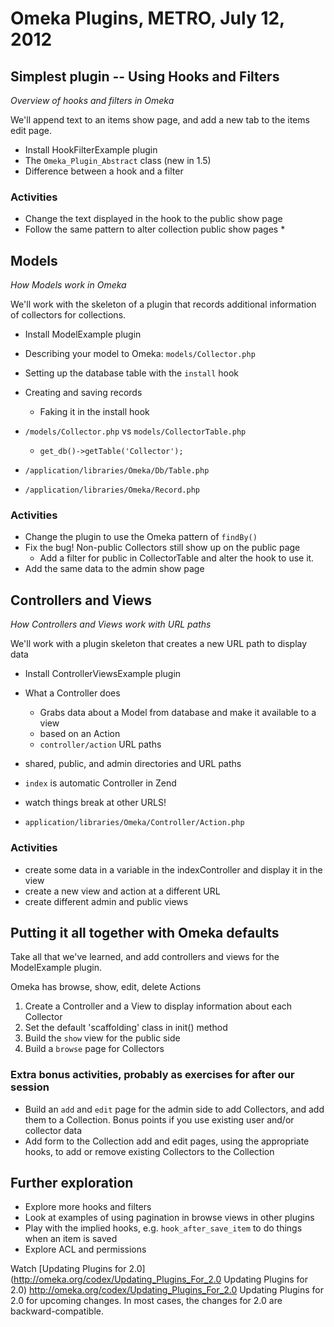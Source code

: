 # Omeka Plugins, METRO, July 12, 2012

## Simplest plugin -- Using Hooks and Filters

_Overview of hooks and filters in Omeka_

We'll append text to an items show page, and add a new tab to the items edit page.

* Install HookFilterExample plugin
* The `Omeka_Plugin_Abstract` class (new in 1.5)
* Difference between a hook and a filter

### Activities

* Change the text displayed in the hook to the public show page
* Follow the same pattern to alter collection public show pages
	* 

## Models

_How Models work in Omeka_

We'll work with the skeleton of a plugin that records additional information of collectors for collections.

* Install ModelExample plugin

* Describing your model to Omeka: `models/Collector.php`
* Setting up the database table with the `install` hook
* Creating and saving records
	* Faking it in the install hook
* `/models/Collector.php` vs `models/CollectorTable.php`
	* `get_db()->getTable('Collector');`
* `/application/libraries/Omeka/Db/Table.php`
* `/application/libraries/Omeka/Record.php`

### Activities

* Change the plugin to use the Omeka pattern of `findBy()`
* Fix the bug! Non-public Collectors still show up on the public page
	* Add a filter for public in CollectorTable and alter the hook to use it.
* Add the same data to the admin show page

## Controllers and Views

_How Controllers and Views work with URL paths_

We'll work with a plugin skeleton that creates a new URL path to display data

* Install ControllerViewsExample plugin

* What a Controller does
	* Grabs data about a Model from database and make it available to a view
	* based on an Action
	* `controller/action` URL paths
* shared, public, and admin directories and URL paths
* `index` is automatic Controller in Zend
* watch things break at other URLS!
* `application/libraries/Omeka/Controller/Action.php`

### Activities

* create some data in a variable in the indexController and display it in the view
* create a new view and action at a different URL
* create different admin and public views

## Putting it all together with Omeka defaults

Take all that we've learned, and add controllers and views for the ModelExample plugin.

Omeka has browse, show, edit, delete Actions

1. Create a Controller and a View to display information about each Collector
1. Set the default 'scaffolding' class in init() method
1. Build the `show` view for the public side
1. Build a `browse` page for Collectors


### Extra bonus activities, probably as exercises for after our session

* Build an `add` and `edit` page for the admin side to add Collectors, and add them to a Collection. Bonus points if you use existing user and/or collector data
* Add form to the Collection add and edit pages, using the appropriate hooks, to add or remove existing Collectors to the Collection

## Further exploration

* Explore more hooks and filters
* Look at examples of using pagination in browse views in other plugins
* Play with the implied hooks, e.g. `hook_after_save_item` to do things when an item is saved
* Explore ACL and permissions

Watch [Updating Plugins for 2.0](http://omeka.org/codex/Updating_Plugins_For_2.0 Updating Plugins for 2.0) http://omeka.org/codex/Updating_Plugins_For_2.0 Updating Plugins for 2.0 for upcoming changes. In most cases, the changes for 2.0 are backward-compatible.